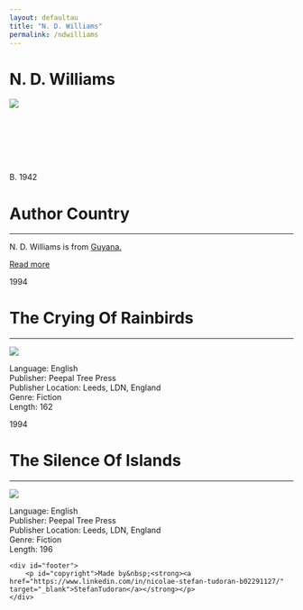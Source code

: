 ```yaml
---
layout: defaultau
title: "N. D. Williams"
permalink: /ndwilliams
---
```

<!-- partial:index.partial.html -->
<div class="content">
    <h1>N. D. Williams</h1>
    <div class="quote">
        <div><img src="https://t4.ftcdn.net/jpg/03/40/12/49/360_F_340124934_bz3pQTLrdFpH92ekknuaTHy8JuXgG7fi.jpg" class="logo"></div>
    </div>
    <div class="timeline">
        <div style="padding-bottom:100px;"></div>
        <div class="block">
            <div class="date right"><p class="right"> B. 1942  </p></div>
            <div class="dot"></div>
            <div class="left first">
            <div class="author_country">
                <h1>Author Country</h1><hr>
          <div class="aclocation">  <p> N. D. Williams is from <a href="http://localhost:4000/62">Guyana.</a></p></div>
                <div class="acreadmore"><a href="https://en.wikipedia.org/wiki/N._D._Williams" target="_blank">Read more</a></div>
            </div>
            </div>
        </div>
        <div class="block">
            <div class="date left"><p class="left">1994</p></div>
            <div class="dot"></div>
            <div class="right">
                <h1>The Crying Of Rainbirds</h1><hr>
                <p><img src="https://m.media-amazon.com/images/W/WEBP_402378-T2/images/I/51BTXQAVN0L._SY291_BO1,204,203,200_QL40_FMwebp_.jpg"></p>
                <p>
                Language: English<br/>
                Publisher: Peepal Tree Press<br/>
                Publisher Location: Leeds, LDN, England<br/>
                Genre: Fiction<br/>
                Length: 162</p>
            </div>
        </div>
        <div class="block">
            <div class="date right"><p class="right hide">1994</p></div>
            <div class="dot"></div>
            <div class="left hide">
                <h1>The Silence Of Islands</h1><hr>
                <p><img src="https://books.google.dm/books/content?id=AV57AAAAMAAJ&printsec=frontcover&img=1&zoom=1&imgtk=AFLRE70xB2cCCY1C-DI6S7H0ygMoA4KCKImL8OuKYGai3wp2qLxF2_Jv5adTjXUMqXDM8fxTSKEgCKcYFcRX35wpcw9lOXt5wprr_OXgXommJo4w9OAtMGQxT13BCaiyNfCk49rEHUC1"></p>
                <p>
                Language: English<br/>
                Publisher: Peepal Tree Press<br/>
                Publisher Location: Leeds, LDN, England<br/>
                Genre: Fiction<br/>
                Length: 196</p>
            </div>
        </div>

    <div id="footer">
        <p id="copyright">Made by&nbsp;<strong><a href="https://www.linkedin.com/in/nicolae-stefan-tudoran-b02291127/" target="_blank">StefanTudoran</a></strong></p>
    </div>
</div>
<!-- partial -->
  <script src='https://cdnjs.cloudflare.com/ajax/libs/jquery/3.1.1/jquery.min.js'></script><script  src="assets/js/authorscript.js"></script>